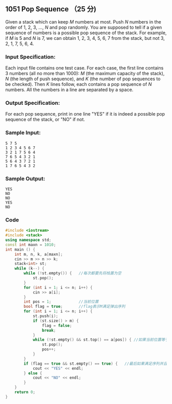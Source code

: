 ## 1051 Pop Sequence （25 分)

Given a stack which can keep *M* numbers at most. Push *N* numbers in the order of 1, 2, 3, ..., *N* and pop randomly. You are supposed to tell if a given sequence of numbers is a possible pop sequence of the stack. For example, if *M* is 5 and *N* is 7, we can obtain 1, 2, 3, 4, 5, 6, 7 from the stack, but not 3, 2, 1, 7, 5, 6, 4.

### Input Specification:

Each input file contains one test case. For each case, the first line contains 3 numbers (all no more than 1000): *M* (the maximum capacity of the stack), *N* (the length of push sequence), and *K* (the number of pop sequences to be checked). Then *K* lines follow, each contains a pop sequence of *N* numbers. All the numbers in a line are separated by a space.

### Output Specification:

For each pop sequence, print in one line "YES" if it is indeed a possible pop sequence of the stack, or "NO" if not.

### Sample Input:

```in
5 7 5
1 2 3 4 5 6 7
3 2 1 7 5 6 4
7 6 5 4 3 2 1
5 6 4 3 7 2 1
1 7 6 5 4 3 2
```

### Sample Output:

```out
YES
NO
NO
YES
NO
```

### Code

```c++
#include <iostream>
#include <stack>
using namespace std;
const int maxn = 1010;
int main () {
	int m, n, k, a[maxn];
	cin >> m >> n >> k;
	stack<int> st;
	while (k--) {
		while (!st.empty()) {	//每次都要先将栈置为空 
			st.pop();
		}
		for (int i = 1; i <= n; i++) {
			cin >> a[i];
		}
		int pos = 1;			//当前位置 
		bool flag = true;		//flag表示M满足弹出序列 
		for (int i = 1; i <= n; i++) {
			st.push(i);
			if (st.size() > m) { 
				flag = false;
				break;
			}
			while (!st.empty() && st.top() == a[pos]) {	//如果当前位置等于栈顶元素则将栈顶元素弹出并比较下一个 
				st.pop();
				pos++;
			}
		}
		if (flag == true && st.empty() == true) {	//最后如果满足序列并且栈中无元素了 
			cout << "YES" << endl;
		} else {
			cout << "NO" << endl;
		}
	}
	return 0;
} 
```

